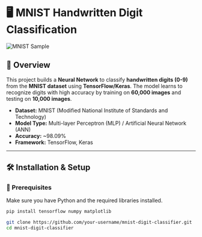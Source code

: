# 🖥️ MNIST Handwritten Digit Classification

![MNIST Sample](https://upload.wikimedia.org/wikipedia/commons/2/27/MnistExamples.png)

## 📌 Overview  
This project builds a **Neural Network** to classify **handwritten digits (0-9)** from the **MNIST dataset** using **TensorFlow/Keras**. The model learns to recognize digits with high accuracy by training on **60,000 images** and testing on **10,000 images**.

- **Dataset:** MNIST (Modified National Institute of Standards and Technology)  
- **Model Type:** Multi-layer Perceptron (MLP) / Artificial Neural Network (ANN)  
- **Accuracy:** ~98.09%  
- **Framework:** TensorFlow, Keras  

---

## 🛠️ Installation & Setup  
### 🔹 Prerequisites  
Make sure you have Python and the required libraries installed.  

```bash
pip install tensorflow numpy matplotlib

git clone https://github.com/your-username/mnist-digit-classifier.git
cd mnist-digit-classifier
